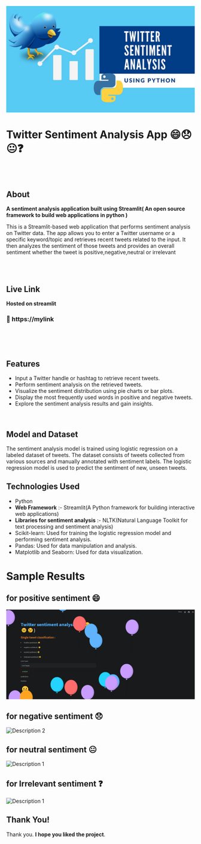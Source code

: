 ![project_image](images/twitter_page.54.jpg)
<br>
# Twitter Sentiment Analysis App 😄😞😐❓
<br>
<br>

## About
**A sentiment analysis application built using Streamlit( An open source framework to build web applications in python )**

This is a Streamlit-based web application that performs sentiment analysis on Twitter data. The app allows you to enter a Twitter username or a specific keyword/topic and retrieves recent tweets related to the input. It then analyzes the sentiment of those tweets and provides an overall sentiment whether the tweet  is positive,negative,neutral or irrelevant

<br>
<br>

## Live Link
**Hosted on streamlit**

### 🔗 https://mylink
<br>
<br>


<br>

## Features

- Input a Twitter handle or hashtag to retrieve recent tweets.
- Perform sentiment analysis on the retrieved tweets.
- Visualize the sentiment distribution using pie charts or bar plots.
- Display the most frequently used words in positive and negative tweets.
- Explore the sentiment analysis results and gain insights.

<br>

## Model and Dataset
The sentiment analysis model is trained using logistic regression on a labeled dataset of tweets. The dataset consists of tweets collected from various sources and manually annotated with sentiment labels. The logistic regression model is used to predict the sentiment of new, unseen tweets.

## Technologies Used

- Python
- **Web Framework** :- Streamlit(A Python framework for building interactive web applications)
- **Libraries for sentiment analysis** :- NLTK(Natural Language Toolkit for text processing and sentiment analysis)
- Scikit-learn: Used for training the logistic regression model and performing sentiment analysis.
- Pandas: Used for data manipulation and analysis.
- Matplotlib and Seaborn: Used for data visualization.

# Sample Results

## for positive sentiment 😄

![Description 1](https://github.com/yeswanth-63/Twitter-Sentiment-Analysis/blob/main/images/for_positive_tweet_prediciton.png)

## for negative sentiment 😞

![Description 2](https://miro.medium.com/max/1200/1*sDa7Oqnh-zRXPPewKZid4g.png)

## for neutral sentiment 😐

![Description 1](https://miro.medium.com/max/1200/1*sDa7Oqnh-zRXPPewKZid4g.png)

## for Irrelevant sentiment ❓

![Description 1](https://miro.medium.com/max/1200/1*sDa7Oqnh-zRXPPewKZid4g.png)

## Thank You!
Thank you. **I hope you liked the project**.

